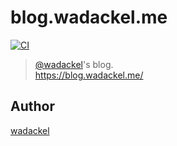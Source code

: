 # blog.wadackel.me

[![CI](https://github.com/wadackel/blog.wadackel.me/actions/workflows/ci.yml/badge.svg?branch=main)](https://github.com/wadackel/blog.wadackel.me/actions/workflows/ci.yml)

> [@wadackel](https://twitter.com/wadackel)'s blog.  
> https://blog.wadackel.me/

## Author

[wadackel](https://github.com/wadackel)
